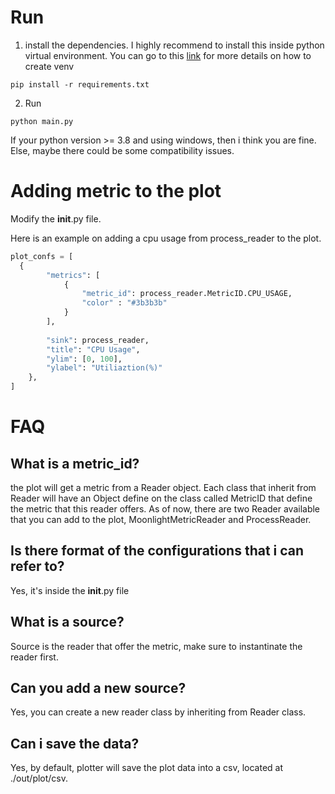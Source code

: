 # Run
1. install the dependencies. I highly recommend to install this inside python virtual environment. You can go to this [link](https://packaging.python.org/en/latest/guides/installing-using-pip-and-virtual-environments/) for more details on how to create venv
```
pip install -r requirements.txt
```

2. Run
```
python main.py
```

If your python version >= 3.8 and using windows, then i think you are fine. Else, maybe there could be
some compatibility issues. 


# Adding metric to the plot
Modify the __init__.py file. 

Here is an example on adding a cpu usage from process_reader to the plot.
```python
plot_confs = [
  {
        "metrics": [
            {
                "metric_id": process_reader.MetricID.CPU_USAGE,
                "color" : "#3b3b3b"
            }
        ],
        
        "sink": process_reader,
        "title": "CPU Usage",
        "ylim": [0, 100],
        "ylabel": "Utiliaztion(%)"   
    },
]
```

# FAQ
## What is a metric_id?
the plot will get a metric from a Reader object. Each class that inherit from Reader will have an Object define on the class called MetricID that define the 
metric that this reader offers. As of now, there are two Reader available that you can add to the plot, MoonlightMetricReader and ProcessReader. 

## Is there format of the configurations that i can refer to?
Yes, it's inside the __init__.py file

## What is a source?
Source is the reader that offer the metric, make sure to instantinate the reader first. 

## Can you add a new source?
Yes, you can create a new reader class by inheriting from Reader class. 

## Can i save the data?
Yes, by default, plotter will save the plot data into a csv, located at ./out/plot/csv.


